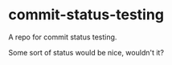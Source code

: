 commit-status-testing
=====================

A repo for commit status testing.

Some sort of status would be nice, wouldn't it?
